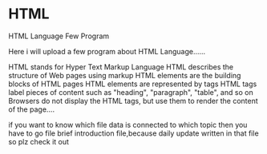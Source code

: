 # HTML
HTML Language Few Program

Here i will upload a few program about HTML Language......

  HTML stands for Hyper Text Markup Language
  HTML describes the structure of Web pages using markup
  HTML elements are the building blocks of HTML pages
  HTML elements are represented by tags
  HTML tags label pieces of content such as "heading", "paragraph", "table", and so on
  Browsers do not display the HTML tags, but use them to render the content of the page....
  
  if you want to know which file data is connected to which topic then you have to go file brief introduction file,because daily 
  update written in that file so plz check it out
